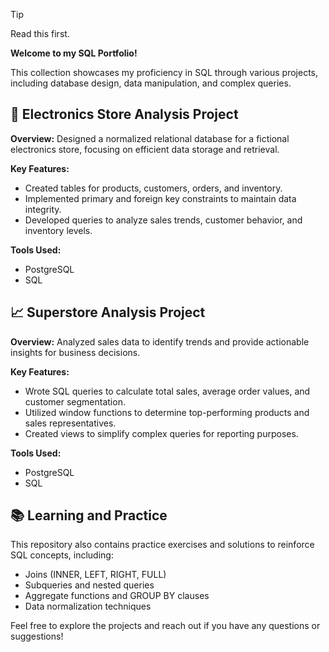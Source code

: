 >[!TIP]
>Read this first.

**Welcome to my SQL Portfolio!**

This collection showcases my proficiency in SQL through various projects, including database design, data manipulation, and complex queries.


## 🛒 Electronics Store Analysis Project

**Overview:**
Designed a normalized relational database for a fictional electronics store, focusing on efficient data storage and retrieval.

**Key Features:**
- Created tables for products, customers, orders, and inventory.
- Implemented primary and foreign key constraints to maintain data integrity.
- Developed queries to analyze sales trends, customer behavior, and inventory levels.

**Tools Used:**
- PostgreSQL
- SQL

## 📈 Superstore Analysis Project

**Overview:**
Analyzed sales data to identify trends and provide actionable insights for business decisions.

**Key Features:**
- Wrote SQL queries to calculate total sales, average order values, and customer segmentation.
- Utilized window functions to determine top-performing products and sales representatives.
- Created views to simplify complex queries for reporting purposes.

**Tools Used:**
- PostgreSQL
- SQL

## 📚 Learning and Practice

This repository also contains practice exercises and solutions to reinforce SQL concepts, including:
- Joins (INNER, LEFT, RIGHT, FULL)
- Subqueries and nested queries
- Aggregate functions and GROUP BY clauses
- Data normalization techniques

Feel free to explore the projects and reach out if you have any questions or suggestions!
